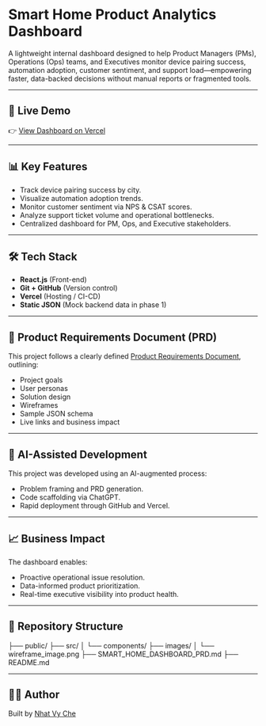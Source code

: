 # Smart Home Product Analytics Dashboard

A lightweight internal dashboard designed to help Product Managers (PMs), Operations (Ops) teams, and Executives monitor device pairing success, automation adoption, customer sentiment, and support load—empowering faster, data-backed decisions without manual reports or fragmented tools.

---

## 🚀 Live Demo
👉 [View Dashboard on Vercel](https://vercel.com/nhatvyches-projects/smart-home-dashboard)

---

## 📊 Key Features

- Track device pairing success by city.
- Visualize automation adoption trends.
- Monitor customer sentiment via NPS & CSAT scores.
- Analyze support ticket volume and operational bottlenecks.
- Centralized dashboard for PM, Ops, and Executive stakeholders.

---

## 🛠 Tech Stack

- **React.js** (Front-end)
- **Git + GitHub** (Version control)
- **Vercel** (Hosting / CI-CD)
- **Static JSON** (Mock backend data in phase 1)

---

## 📄 Product Requirements Document (PRD)

This project follows a clearly defined [Product Requirements Document](./SMART_HOME_DASHBOARD_PRD.md), outlining:

- Project goals
- User personas
- Solution design
- Wireframes
- Sample JSON schema
- Live links and business impact

---

## 🤖 AI-Assisted Development

This project was developed using an AI-augmented process:
- Problem framing and PRD generation.
- Code scaffolding via ChatGPT.
- Rapid deployment through GitHub and Vercel.

---

## 📈 Business Impact

The dashboard enables:
- Proactive operational issue resolution.
- Data-informed product prioritization.
- Real-time executive visibility into product health.

---

## 📂 Repository Structure

├── public/
├── src/
│ └── components/
├── images/
│ └── wireframe_image.png
├── SMART_HOME_DASHBOARD_PRD.md
├── README.md


---

## 👩‍💻 Author

Built by [Nhat Vy Che](https://github.com/nhatvyche)  

